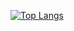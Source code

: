 [![Top Langs](https://github-readme-stats.vercel.app/api/top-langs/?username=AJITH-klepsydra&layout=compact)](https://github.com/AJITH-klepsydra)
